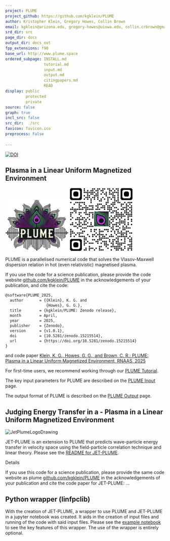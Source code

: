 ```yaml
---
project: PLUME
project_github: https://github.com/kgklein/PLUME
author: Kristopher Klein, Gregory Howes, Collin Brown
email: kgklein@arizona.edu, gregory-howes@uiowa.edu, collin.crbrown@gmail.com
srd_dir: src
page_dir: docs
output_dir: docs_out
fpp_extensions: f90
base_url: http://www.plume.space
ordered_subpage: INSTALL.md
                 tutorial.md
                 input.md
                 output.md
                 citingpapers.md
                 READ
display: public
         protected
         private
source: false
graph: true
incl_src: false
src_dir:  ./src
favicon: favicon.ico
preprocess: False

---
```


[![DOI](https://zenodo.org/badge/DOI/10.5281/zenodo.15215514.svg)](https://doi.org/10.5281/zenodo.15215514)

## Plasma in a Linear Uniform Magnetized Environment

<img src="./page/PLUME_logo.png" alt="drawing" width="200"/>
<img src="./page/qrcode_plume_github.png" alt="drawing" width="200"/>

PLUME is a parallelised numerical code that solves the Vlasov-Maxwell dispersion
relation in hot (even relativistic) magnetised plasma.

If you use the code for a science publication, please provide the code website
[github.com/kgklein/PLUME](https://github.com/kgklein/PLUME) in the acknowledgements of your publication, and cite the code:

```
@software{PLUME_2025,
  author       = {{Klein}, K. G. and
                  {Howes}, G. G.},
  title        = {kgklein/PLUME: Zenodo release},
  month        = April,
  year         = 2025,
  publisher    = {Zenodo},
  version      = {v1.0.1},
  doi          = {10.5281/zenodo.15215514},
  url          = {https://doi.org/10.5281/zenodo.15215514}
}
```
and code paper 
[Klein, K. G., Howes, G. G.,
and Brown, C. R.: PLUME: Plasma in a Linear Uniform Magnetized Environment, RNAAS, 2025](https://iopscience.iop.org/article/10.3847/2515-5172/add1c2)


For first-time users, we recommend working through our [PLUME Tutorial](./page/tutorial.md).

The key input parameters for PLUME are described on the [PLUME Input](./page/input.md) page.

The output format of PLUME is described on the [PLUME Output](./page/output.md) page.

## Judging Energy Transfer in a - Plasma in a Linear Uniform Magnetized Environment

<img src="./page/Jet-Plume_Logo.svg" alt="JetPlumeLogoDrawing" width="200"/>

JET-PLUME is an extension to PLUME that predicts wave-particle energy transfer in velocity space using the field-particle correlation technique and linear theory. Please see the [README for JET-PLUME](./page/README-JETPLUME.md).

Details

If you use this code for a science publication, please provide the same code website as plume
[github.com/kgklein/PLUME](https://github.com/kgklein/PLUME) in the acknowledgements of your publication and cite the code paper for JET-PLUME: ...

## Python wrapper (linfpclib)

With the creation of JET-PLUME, a wrapper to use PLUME and JET-PLUME in a jupyter notebook was created. It aids in the creation of input files and running of the code with said input files. Please see the [example notebook](./page/examplelinfpc.md) to see the key features of this wrapper. The use of the wrapper is entirely optional.
